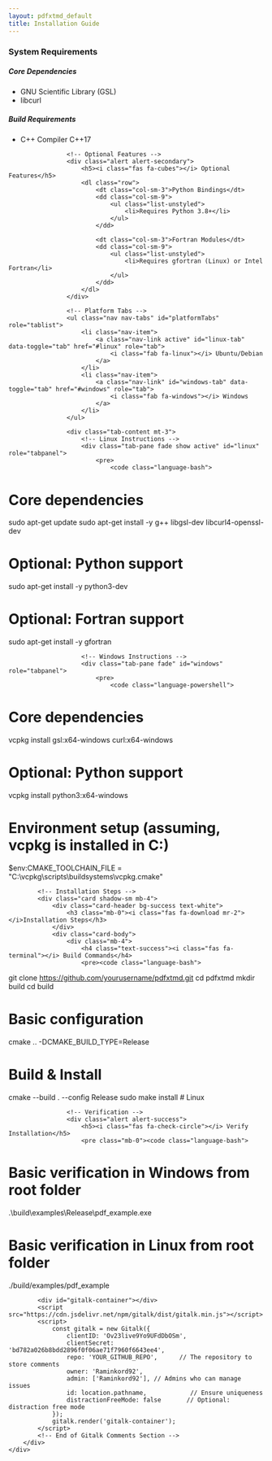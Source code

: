 ```yaml
---
layout: pdfxtmd_default
title: Installation Guide
---
```


<div class="container mt-4">
    <div class="row">
        <div class="col-md-8">
            <!-- System Requirements -->
            <div class="card shadow-sm mb-4">
                <div class="card-header bg-primary text-white">
                    <h3 class="mb-0"><i class="fas fa-server mr-2"></i>System Requirements</h3>
                </div>
                <div class="card-body">
                    <div class="row mb-4">
                        <div class="col-md-6">
                            <h5>Core Dependencies</h5>
                            <ul class="list-group list-group-flush">
                                <li class="list-group-item d-flex justify-content-between align-items-center">
                                    GNU Scientific Library (GSL)
                                </li>
                                <li class="list-group-item d-flex justify-content-between align-items-center">
                                    libcurl
                                </li>
                            </ul>
                        </div>
                        <div class="col-md-6">
                            <h5>Build Requirements</h5>
                            <ul class="list-group list-group-flush">
                                <li class="list-group-item">
                                    C++ Compiler
                                    <span class="badge badge-secondary">C++17</span>
                                </li>
                            </ul>
                        </div>
                    </div>

                    <!-- Optional Features -->
                    <div class="alert alert-secondary">
                        <h5><i class="fas fa-cubes"></i> Optional Features</h5>
                        <dl class="row">
                            <dt class="col-sm-3">Python Bindings</dt>
                            <dd class="col-sm-9">
                                <ul class="list-unstyled">
                                    <li>Requires Python 3.8+</li>
                                </ul>
                            </dd>
                            
                            <dt class="col-sm-3">Fortran Modules</dt>
                            <dd class="col-sm-9">
                                <ul class="list-unstyled">
                                    <li>Requires gfortran (Linux) or Intel Fortran</li>
                                </ul>
                            </dd>
                        </dl>
                    </div>

                    <!-- Platform Tabs -->
                    <ul class="nav nav-tabs" id="platformTabs" role="tablist">
                        <li class="nav-item">
                            <a class="nav-link active" id="linux-tab" data-toggle="tab" href="#linux" role="tab">
                                <i class="fab fa-linux"></i> Ubuntu/Debian
                            </a>
                        </li>
                        <li class="nav-item">
                            <a class="nav-link" id="windows-tab" data-toggle="tab" href="#windows" role="tab">
                                <i class="fab fa-windows"></i> Windows
                            </a>
                        </li>
                    </ul>

                    <div class="tab-content mt-3">
                        <!-- Linux Instructions -->
                        <div class="tab-pane fade show active" id="linux" role="tabpanel">
                            <pre>
                                <code class="language-bash">
# Core dependencies
sudo apt-get update
sudo apt-get install -y g++ libgsl-dev  libcurl4-openssl-dev 

# Optional: Python support
sudo apt-get install -y python3-dev

# Optional: Fortran support
sudo apt-get install -y gfortran
                                </code>
                            </pre>
                        </div>

                        <!-- Windows Instructions -->
                        <div class="tab-pane fade" id="windows" role="tabpanel">
                            <pre>
                                <code class="language-powershell">
# Core dependencies
vcpkg install gsl:x64-windows curl:x64-windows

# Optional: Python support
vcpkg install python3:x64-windows

# Environment setup (assuming, vcpkg is installed in C:\)
$env:CMAKE_TOOLCHAIN_FILE = "C:\vcpkg\scripts\buildsystems\vcpkg.cmake"
                                </code>
                            </pre>
                        </div>
                    </div>
                </div>
            </div>

            <!-- Installation Steps -->
            <div class="card shadow-sm mb-4">
                <div class="card-header bg-success text-white">
                    <h3 class="mb-0"><i class="fas fa-download mr-2"></i>Installation Steps</h3>
                </div>
                <div class="card-body">
                    <div class="mb-4">
                        <h4 class="text-success"><i class="fas fa-terminal"></i> Build Commands</h4>
                        <pre><code class="language-bash">
git clone https://github.com/yourusername/pdfxtmd.git
cd pdfxtmd
mkdir build
cd build

# Basic configuration
cmake .. -DCMAKE_BUILD_TYPE=Release

# Build & Install
cmake --build . --config Release
sudo make install  # Linux
                        </code></pre>
                    </div>

                    <!-- Verification -->
                    <div class="alert alert-success">
                        <h5><i class="fas fa-check-circle"></i> Verify Installation</h5>
                        <pre class="mb-0"><code class="language-bash">
# Basic verification in Windows from root folder
.\build\examples\Release\pdf_example.exe
# Basic verification in Linux from root folder
./build/examples/pdf_example
                        </code></pre>
                    </div>
                </div>
            </div>

            <div id="gitalk-container"></div>
            <script src="https://cdn.jsdelivr.net/npm/gitalk/dist/gitalk.min.js"></script>
            <script>
                const gitalk = new Gitalk({
                    clientID: 'Ov23live9Yo9UFdDbOSm',
                    clientSecret: 'bd782a026b8bdd2896f0f06ae71f7960f6643ee4',
                    repo: 'YOUR_GITHUB_REPO',      // The repository to store comments
                    owner: 'Raminkord92',
                    admin: ['Raminkord92'], // Admins who can manage issues
                    id: location.pathname,            // Ensure uniqueness
                    distractionFreeMode: false       // Optional: distraction free mode
                });
                gitalk.render('gitalk-container');
            </script>
            <!-- End of Gitalk Comments Section -->
        </div>
    </div>
</div>